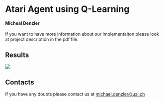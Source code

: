 # Atari Agent using Q-Learning

#### Micheal Denzler

If you want to have more information about our implementaiton please look at project description in the pdf file.

## Results
![](AssaultResultGIF.gif)

## Contacts 

If you have any doubts please contact us at michael.denzler@usi.ch
